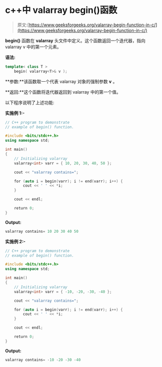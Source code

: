 # c++中 valarray begin()函数

> 原文:[https://www.geeksforgeeks.org/valarray-begin-function-in-c/](https://www.geeksforgeeks.org/valarray-begin-function-in-c/)

**begin()** 函数在 **valarray** 头文件中定义。这个函数返回一个迭代器，指向 valarray v 中的第一个元素。

**语法:**

```cpp
template< class T > 
    begin( valarray<T>& v );

```

**参数:**该函数取一个代表 valarray 对象的强制参数 **v** 。

**返回:**这个函数将迭代器返回到 valarray 中的第一个值。

以下程序说明了上述功能:

**实施例 1:-**

```cpp
// C++ program to demonstrate
// example of begin() function.

#include <bits/stdc++.h>
using namespace std;

int main()
{
    // Initializing valarray
    valarray<int> varr = { 10, 20, 30, 40, 50 };

    cout << "valarray contains=";

    for (auto i = begin(varr); i != end(varr); i++) {
        cout << ' ' << *i;
    }

    cout << endl;

    return 0;
}
```

**Output:**

```cpp
valarray contains= 10 20 30 40 50

```

**实施例 2:-**

```cpp
// C++ program to demonstrate
// example of begin() function.

#include <bits/stdc++.h>
using namespace std;

int main()
{
    // Initializing valarray
    valarray<int> varr = { -10, -20, -30, -40 };

    cout << "valarray contains=";

    for (auto i = begin(varr); i != end(varr); i++) {
        cout << ' ' << *i;
    }

    cout << endl;

    return 0;
}
```

**Output:**

```cpp
valarray contains= -10 -20 -30 -40

```